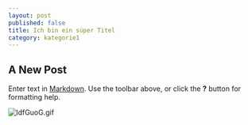 ```yaml
---
layout: post
published: false
title: Ich bin ein süper Titel
category: kategorie1
---
```


## A New Post

Enter text in [Markdown](http://daringfireball.net/projects/markdown/). Use the toolbar above, or click the **?** button for formatting help.

![ldfGuoG.gif]({{site.baseurl}}/assets/blog/ldfGuoG.gif)

